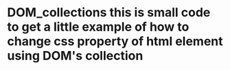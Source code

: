 # DOM_collections this is small code to get a little example of how to change css property of html element using DOM's collection
